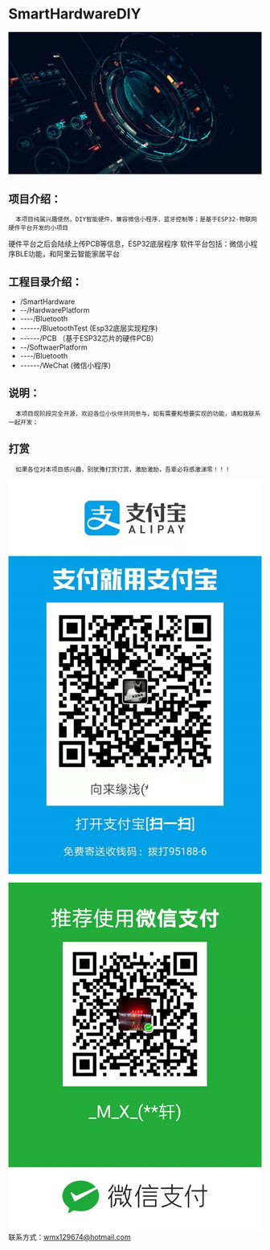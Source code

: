 # SmartHardwareDIY

![图片](https://github.com/ARC-MX/SmartHardwareDIY/blob/master/doc/Image/SmartDevice.jpg)
## 项目介绍：
      本项目纯属兴趣使然，DIY智能硬件，兼容微信小程序，蓝牙控制等；是基于ESP32-物联网硬件平台开发的小项目
  硬件平台之后会陆续上传PCB等信息，ESP32底层程序
  软件平台包括：微信小程序BLE功能，和阿里云智能家居平台
## 工程目录介绍：
  - /SmartHardware
  - --/HardwarePlatform
  - ----/Bluetooth
  - ------/BluetoothTest    (Esp32底层实现程序)
  - ------/PCB             （基于ESP32芯片的硬件PCB）
  - --/SoftwaerPlatform
  - ----/Bluetooth
  - ------/WeChat           (微信小程序)
  
## 说明：
      本项目现阶段完全开源，欢迎各位小伙伴共同参与，如有需要和想要实现的功能，请和我联系一起开发；
## 打赏
      如果各位对本项目感兴趣，别犹豫打赏打赏，激励激励，吾辈必将感激涕零！！！
![支付宝](https://github.com/ARC-MX/SmartHardwareDIY/blob/master/doc/Image/AliPay.jpg)
    
![微信](https://github.com/ARC-MX/SmartHardwareDIY/blob/master/doc/Image/WeChatPay.jpg)
  联系方式：wmx129674@hotmail.com
